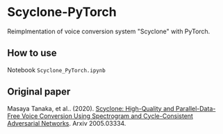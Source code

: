 # Scyclone-PyTorch
Reimplmentation of voice conversion system "Scyclone" with PyTorch.

## How to use
Notebook `Scyclone_PyTorch.ipynb`

## Original paper
Masaya Tanaka, et al.. (2020). [Scyclone: High-Quality and Parallel-Data-Free Voice Conversion Using Spectrogram and Cycle-Consistent Adversarial Networks](https://arxiv.org/abs/2005.03334). Arxiv 2005.03334.
